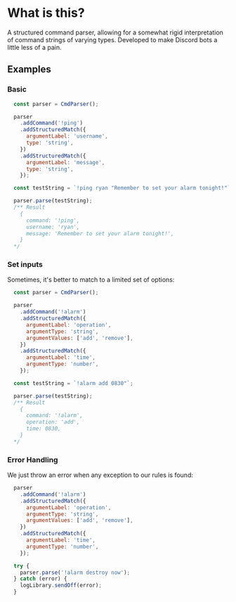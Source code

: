 # What is this?
A structured command parser, allowing for a somewhat rigid interpretation of command strings of varying types. Developed to make Discord bots a little less of a pain.

## Examples
###  Basic
```js
  const parser = CmdParser();

  parser
    .addCommand('!ping')
    .addStructuredMatch({
      argumentLabel: 'username',
      type: 'string',
    })
    .addStructuredMatch({
      argumentLabel: 'message',
      type: 'string',
    });

  const testString = `!ping ryan "Remember to set your alarm tonight!"`;

  parser.parse(testString);
  /** Result
    {
      command: '!ping',
      username: 'ryan',
      message: 'Remember to set your alarm tonight!',
    }
  */
```

### Set inputs
Sometimes, it's better to match to a limited set of options:
```js
  const parser = CmdParser();

  parser
    .addCommand('!alarm')
    .addStructuredMatch({
      argumentLabel: 'operation',
      argumentType: 'string',
      argumentValues: ['add', 'remove'],
    })
    .addStructuredMatch({
      argumentLabel: 'time',
      argumentType: 'number',
    });

  const testString = `!alarm add 0830"`;

  parser.parse(testString);
  /** Result
    {
      command: '!alarm',
      operation: 'add',
      time: 0830,
    }
  */

```

### Error Handling
We just throw an error when any exception to our rules is found:
```js
  parser
    .addCommand('!alarm')
    .addStructuredMatch({
      argumentLabel: 'operation',
      argumentType: 'string',
      argumentValues: ['add', 'remove'],
    })
    .addStructuredMatch({
      argumentLabel: 'time',
      argumentType: 'number',
    });

  try {
    parser.parse('!alarm destroy now');
  } catch (error) {
    logLibrary.sendOff(error);
  }
```


